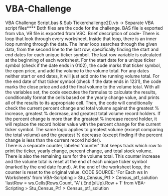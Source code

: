 # VBA-Challenge
VBA Challenge Script.bas & Sub Tickerchallenge2().vb -> Separate VBA script files****
  Both files are the code for the challenge. BAS file is exported from vba, VB file is exported from VSC.
Brief description of code-
    There is loop that look through every worksheet. Inside that loop, there is an inner loop running through the data. The inner loop searches through the given data, from the second line to the last row, specifically finding the start and end dates for each unique ticker symbol. The last row variable is calculated at the beginning of each worksheet. 
    For the start date for a unique ticker symbol (check if the date ends in 0102), the code marks that ticker symbol, the open price, and add the volume to the volume total. For any dates neither start or end dates, it will just add onto the running volume total. For the end date of that ticker symbol (check if the date ends in 1231), the code marks the close price and add the final volume to the volume total. With all the variables set, the code executes the formulas to calculate the results, conditionally format the cells based on the yearly change value, and prints all of the results to its appropriate cell. Then, the code will conditionally check the current percent change and total volume against the greatest % increase, greatest % decrease, and greatest total volume record holders. If the percent change is more than the greatest % increase record holder, it will replace the record holder value with the percent change for the current ticker symbol. The same logic applies to greatest volume (except comparing the total volume) and the greatest % decrease (except finding if the percent change is less than the current record holder).  
    There is a separate counter, labeled 'counter' that keeps track which row to print the ticker, yearly change, percent change, and total stock volume. There is also the remaining sum for the volume total. This counter increase and the volume total is reset at the end of each unique ticker symbol (marked by the end date found). At the end of the worksheet loop, the counter is reset to the original value. 
CODE SOURCE: 
'For Each ws In Worksheets' from VBA-Scripting > Stu_Census_Pt1 > Census_pt1_solution
'lastRow = ws.Cells(Rows.Count, "A").End(xlUp).Row + 1' from VBA-Scripting > Stu_Census_Pt1 > Census_pt1_solution
